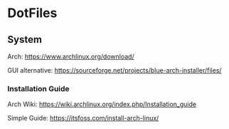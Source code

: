 # DotFiles

## System
Arch: https://www.archlinux.org/download/

GUI alternative: https://sourceforge.net/projects/blue-arch-installer/files/

### Installation Guide
Arch Wiki: https://wiki.archlinux.org/index.php/Installation_guide

Simple Guide: https://itsfoss.com/install-arch-linux/
